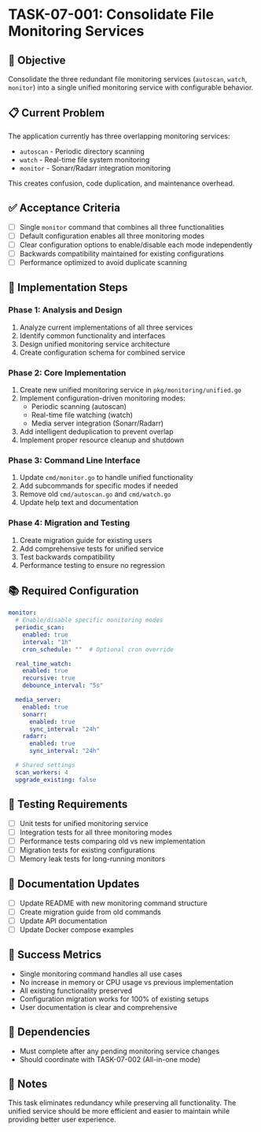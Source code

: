 # TASK-07-001: Consolidate File Monitoring Services

<!-- file: docs/tasks/07-architecture-refactor/TASK-07-001-consolidate-monitoring.md -->
<!-- version: 1.0.0 -->
<!-- guid: a7b8c9d0-e1f2-3456-7890-abcdef123456 -->

## 🎯 Objective

Consolidate the three redundant file monitoring services (`autoscan`, `watch`, `monitor`) into a single unified monitoring service with configurable behavior.

## 📋 Current Problem

The application currently has three overlapping monitoring services:
- `autoscan` - Periodic directory scanning
- `watch` - Real-time file system monitoring
- `monitor` - Sonarr/Radarr integration monitoring

This creates confusion, code duplication, and maintenance overhead.

## ✅ Acceptance Criteria

- [ ] Single `monitor` command that combines all three functionalities
- [ ] Default configuration enables all three monitoring modes
- [ ] Clear configuration options to enable/disable each mode independently
- [ ] Backwards compatibility maintained for existing configurations
- [ ] Performance optimized to avoid duplicate scanning

## 🔧 Implementation Steps

### Phase 1: Analysis and Design
1. Analyze current implementations of all three services
2. Identify common functionality and interfaces
3. Design unified monitoring service architecture
4. Create configuration schema for combined service

### Phase 2: Core Implementation
1. Create new unified monitoring service in `pkg/monitoring/unified.go`
2. Implement configuration-driven monitoring modes:
   - Periodic scanning (autoscan)
   - Real-time file watching (watch)
   - Media server integration (Sonarr/Radarr)
3. Add intelligent deduplication to prevent overlap
4. Implement proper resource cleanup and shutdown

### Phase 3: Command Line Interface
1. Update `cmd/monitor.go` to handle unified functionality
2. Add subcommands for specific modes if needed
3. Remove old `cmd/autoscan.go` and `cmd/watch.go`
4. Update help text and documentation

### Phase 4: Migration and Testing
1. Create migration guide for existing users
2. Add comprehensive tests for unified service
3. Test backwards compatibility
4. Performance testing to ensure no regression

## 📚 Required Configuration

```yaml
monitor:
  # Enable/disable specific monitoring modes
  periodic_scan:
    enabled: true
    interval: "1h"
    cron_schedule: ""  # Optional cron override

  real_time_watch:
    enabled: true
    recursive: true
    debounce_interval: "5s"

  media_server:
    enabled: true
    sonarr:
      enabled: true
      sync_interval: "24h"
    radarr:
      enabled: true
      sync_interval: "24h"

  # Shared settings
  scan_workers: 4
  upgrade_existing: false
```

## 🧪 Testing Requirements

- [ ] Unit tests for unified monitoring service
- [ ] Integration tests for all three monitoring modes
- [ ] Performance tests comparing old vs new implementation
- [ ] Migration tests for existing configurations
- [ ] Memory leak tests for long-running monitors

## 📖 Documentation Updates

- [ ] Update README with new monitoring command structure
- [ ] Create migration guide from old commands
- [ ] Update API documentation
- [ ] Update Docker compose examples

## 🎯 Success Metrics

- Single monitoring command handles all use cases
- No increase in memory or CPU usage vs previous implementation
- All existing functionality preserved
- Configuration migration works for 100% of existing setups
- User documentation is clear and comprehensive

## 🔗 Dependencies

- Must complete after any pending monitoring service changes
- Should coordinate with TASK-07-002 (All-in-one mode)

## 📝 Notes

This task eliminates redundancy while preserving all functionality. The unified service should be more efficient and easier to maintain while providing better user experience.
